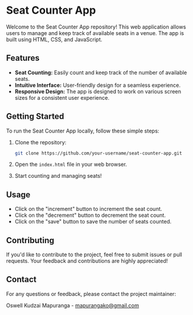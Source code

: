# Seat Counter App

Welcome to the Seat Counter App repository! This web application allows users to manage and keep track of available seats in a venue. The app is built using HTML, CSS, and JavaScript.

## Features

- **Seat Counting:** Easily count and keep track of the number of available seats.
- **Intuitive Interface:** User-friendly design for a seamless experience.
- **Responsive Design:** The app is designed to work on various screen sizes for a consistent user experience.

## Getting Started

To run the Seat Counter App locally, follow these simple steps:

1. Clone the repository:

   ```bash
   git clone https://github.com/your-username/seat-counter-app.git
   ```

2. Open the `index.html` file in your web browser.

3. Start counting and managing seats!

## Usage

- Click on the "increment" button to increment the seat count.
- Click on the "decrement" button to decrement the seat count.
- Click on the "save" button to save the number of seats counted.

## Contributing

If you'd like to contribute to the project, feel free to submit issues or pull requests. Your feedback and contributions are highly appreciated!


## Contact

For any questions or feedback, please contact the project maintainer:

Oswell Kudzai Mapuranga - mapurangako@gmail.com
